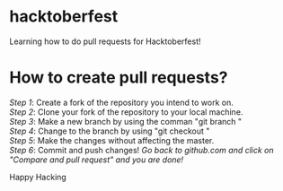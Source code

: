# hacktoberfest
Learning how to do pull requests for Hacktoberfest!

# How to create pull requests?
<em>Step 1</em>: Create a fork of the repository you intend to work on. <br/>
<em>Step 2</em>: Clone your fork of the repository to your local machine. <br/>
<em>Step 3</em>: Make a new branch by using the comman "git branch <BRANCH NAME>" <br/>
<em>Step 4</em>: Change to the branch by using "git checkout <BRANCH NAME>" <br/>
<em>Step 5</em>: Make the changes without affecting the master. <br/>
<em>Step 6</em>: Commit and push changes!
<em>Go back to github.com and click on "Compare and pull request" and you are done!</em>

Happy Hacking
